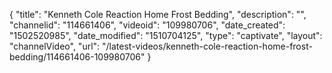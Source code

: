 {
    "title": "Kenneth Cole Reaction Home Frost Bedding",
    "description": "",
    "channelid": "114661406",
    "videoid": "109980706",
    "date_created": "1502520985",
    "date_modified": "1510704125",
    "type": "captivate",
    "layout": "channelVideo",
    "url": "\/latest-videos\/kenneth-cole-reaction-home-frost-bedding\/114661406-109980706"
}